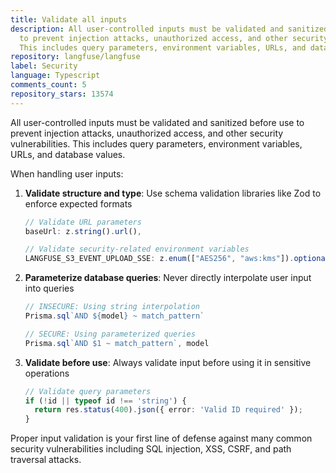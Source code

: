 ```yaml
---
title: Validate all inputs
description: All user-controlled inputs must be validated and sanitized before use
  to prevent injection attacks, unauthorized access, and other security vulnerabilities.
  This includes query parameters, environment variables, URLs, and database values.
repository: langfuse/langfuse
label: Security
language: Typescript
comments_count: 5
repository_stars: 13574
---
```


All user-controlled inputs must be validated and sanitized before use to prevent injection attacks, unauthorized access, and other security vulnerabilities. This includes query parameters, environment variables, URLs, and database values.

When handling user inputs:
1. **Validate structure and type**: Use schema validation libraries like Zod to enforce expected formats
   ```typescript
   // Validate URL parameters
   baseUrl: z.string().url(),
   
   // Validate security-related environment variables
   LANGFUSE_S3_EVENT_UPLOAD_SSE: z.enum(["AES256", "aws:kms"]).optional(),
   ```

2. **Parameterize database queries**: Never directly interpolate user input into queries
   ```typescript
   // INSECURE: Using string interpolation 
   Prisma.sql`AND ${model} ~ match_pattern`
   
   // SECURE: Using parameterized queries
   Prisma.sql`AND $1 ~ match_pattern`, model
   ```

3. **Validate before use**: Always validate input before using it in sensitive operations
   ```typescript
   // Validate query parameters
   if (!id || typeof id !== 'string') {
     return res.status(400).json({ error: 'Valid ID required' });
   }
   ```

Proper input validation is your first line of defense against many common security vulnerabilities including SQL injection, XSS, CSRF, and path traversal attacks.